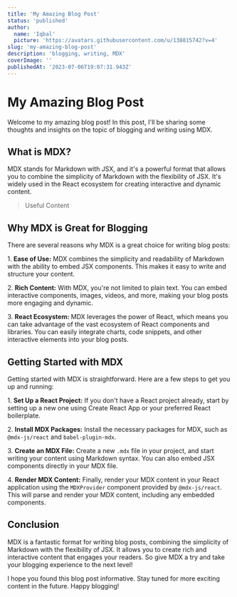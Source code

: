 ```yaml
---
title: 'My Amazing Blog Post'
status: 'published'
author:
  name: 'Iqbal'
  picture: 'https://avatars.githubusercontent.com/u/138815742?v=4'
slug: 'my-amazing-blog-post'
description: 'blogging, writing, MDX'
coverImage: ''
publishedAt: '2023-07-06T19:07:31.943Z'
---
```




# My Amazing Blog Post

Welcome to my amazing blog post! In this post, I'll be sharing some thoughts and insights on the topic of blogging and writing using MDX.

## What is MDX?

MDX stands for Markdown with JSX, and it's a powerful format that allows you to combine the simplicity of Markdown with the flexibility of JSX. It's widely used in the React ecosystem for creating interactive and dynamic content.

> Useful Content

## Why MDX is Great for Blogging

There are several reasons why MDX is a great choice for writing blog posts:

1\. **Ease of Use:** MDX combines the simplicity and readability of Markdown with the ability to embed JSX components. This makes it easy to write and structure your content.

2\. **Rich Content:** With MDX, you're not limited to plain text. You can embed interactive components, images, videos, and more, making your blog posts more engaging and dynamic.

3\. **React Ecosystem:** MDX leverages the power of React, which means you can take advantage of the vast ecosystem of React components and libraries. You can easily integrate charts, code snippets, and other interactive elements into your blog posts.

## Getting Started with MDX

Getting started with MDX is straightforward. Here are a few steps to get you up and running:

1\. **Set Up a React Project:** If you don't have a React project already, start by setting up a new one using Create React App or your preferred React boilerplate.

2\. **Install MDX Packages:** Install the necessary packages for MDX, such as `@mdx-js/react` and `babel-plugin-mdx`.

3\. **Create an MDX File:** Create a new `.mdx` file in your project, and start writing your content using Markdown syntax. You can also embed JSX components directly in your MDX file.

4\. **Render MDX Content:** Finally, render your MDX content in your React application using the `MDXProvider` component provided by `@mdx-js/react`. This will parse and render your MDX content, including any embedded components.

## Conclusion

MDX is a fantastic format for writing blog posts, combining the simplicity of Markdown with the flexibility of JSX. It allows you to create rich and interactive content that engages your readers. So give MDX a try and take your blogging experience to the next level!

I hope you found this blog post informative. Stay tuned for more exciting content in the future. Happy blogging!



